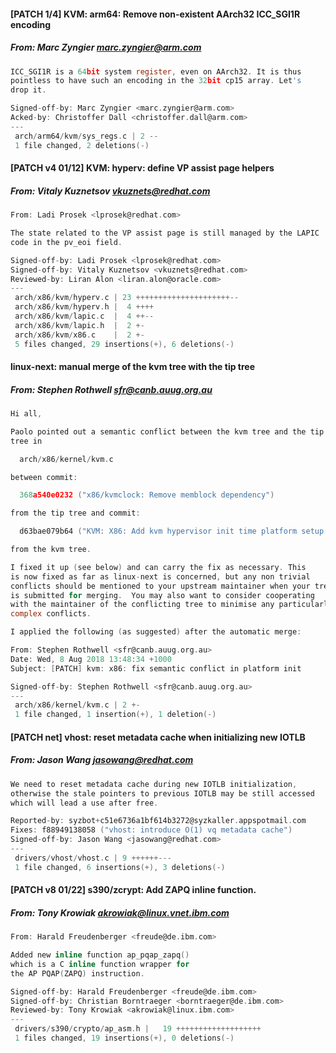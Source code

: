 #### [PATCH 1/4] KVM: arm64: Remove non-existent AArch32 ICC_SGI1R encoding
##### From: Marc Zyngier <marc.zyngier@arm.com>

```c
ICC_SGI1R is a 64bit system register, even on AArch32. It is thus
pointless to have such an encoding in the 32bit cp15 array. Let's
drop it.

Signed-off-by: Marc Zyngier <marc.zyngier@arm.com>
Acked-by: Christoffer Dall <christoffer.dall@arm.com>
---
 arch/arm64/kvm/sys_regs.c | 2 --
 1 file changed, 2 deletions(-)

```
#### [PATCH v4 01/12] KVM: hyperv: define VP assist page helpers
##### From: Vitaly Kuznetsov <vkuznets@redhat.com>

```c
From: Ladi Prosek <lprosek@redhat.com>

The state related to the VP assist page is still managed by the LAPIC
code in the pv_eoi field.

Signed-off-by: Ladi Prosek <lprosek@redhat.com>
Signed-off-by: Vitaly Kuznetsov <vkuznets@redhat.com>
Reviewed-by: Liran Alon <liran.alon@oracle.com>
---
 arch/x86/kvm/hyperv.c | 23 +++++++++++++++++++++--
 arch/x86/kvm/hyperv.h |  4 ++++
 arch/x86/kvm/lapic.c  |  4 ++--
 arch/x86/kvm/lapic.h  |  2 +-
 arch/x86/kvm/x86.c    |  2 +-
 5 files changed, 29 insertions(+), 6 deletions(-)

```
#### linux-next: manual merge of the kvm tree with the tip tree
##### From: Stephen Rothwell <sfr@canb.auug.org.au>

```c
Hi all,

Paolo pointed out a semantic conflict between the kvm tree and the tip
tree in

  arch/x86/kernel/kvm.c

between commit:

  368a540e0232 ("x86/kvmclock: Remove memblock dependency")

from the tip tree and commit:

  d63bae079b64 ("KVM: X86: Add kvm hypervisor init time platform setup callback")

from the kvm tree.

I fixed it up (see below) and can carry the fix as necessary. This
is now fixed as far as linux-next is concerned, but any non trivial
conflicts should be mentioned to your upstream maintainer when your tree
is submitted for merging.  You may also want to consider cooperating
with the maintainer of the conflicting tree to minimise any particularly
complex conflicts.

I applied the following (as suggested) after the automatic merge:

From: Stephen Rothwell <sfr@canb.auug.org.au>
Date: Wed, 8 Aug 2018 13:48:34 +1000
Subject: [PATCH] kvm: x86: fix semantic conflict in platform init

Signed-off-by: Stephen Rothwell <sfr@canb.auug.org.au>
---
 arch/x86/kernel/kvm.c | 2 +-
 1 file changed, 1 insertion(+), 1 deletion(-)

```
#### [PATCH net] vhost: reset metadata cache when initializing new IOTLB
##### From: Jason Wang <jasowang@redhat.com>

```c
We need to reset metadata cache during new IOTLB initialization,
otherwise the stale pointers to previous IOTLB may be still accessed
which will lead a use after free.

Reported-by: syzbot+c51e6736a1bf614b3272@syzkaller.appspotmail.com
Fixes: f88949138058 ("vhost: introduce O(1) vq metadata cache")
Signed-off-by: Jason Wang <jasowang@redhat.com>
---
 drivers/vhost/vhost.c | 9 ++++++---
 1 file changed, 6 insertions(+), 3 deletions(-)

```
#### [PATCH v8 01/22] s390/zcrypt: Add ZAPQ inline function.
##### From: Tony Krowiak <akrowiak@linux.vnet.ibm.com>

```c
From: Harald Freudenberger <freude@de.ibm.com>

Added new inline function ap_pqap_zapq()
which is a C inline function wrapper for
the AP PQAP(ZAPQ) instruction.

Signed-off-by: Harald Freudenberger <freude@de.ibm.com>
Signed-off-by: Christian Borntraeger <borntraeger@de.ibm.com>
Reviewed-by: Tony Krowiak <akrowiak@linux.ibm.com>
---
 drivers/s390/crypto/ap_asm.h |   19 +++++++++++++++++++
 1 files changed, 19 insertions(+), 0 deletions(-)

```
